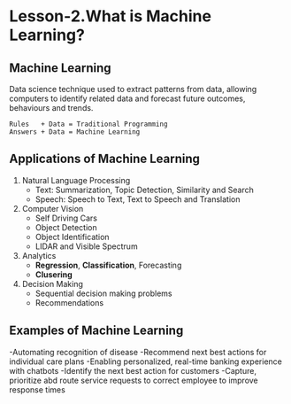 # Lesson-2.What is Machine Learning?

## Machine Learning 
Data science technique used to extract patterns from data, allowing computers to identify related data and forecast future outcomes, behaviours and trends.
```
Rules   + Data = Traditional Programming      
Answers + Data = Machine Learning
```

## Applications of Machine Learning 
1. Natural Language Processing 
   - Text: Summarization, Topic Detection, Similarity and Search 
   - Speech: Speech to Text, Text to Speech and Translation
2. Computer Vision 
   - Self Driving Cars
   - Object Detection 
   - Object Identification
   - LIDAR and Visible Spectrum
3. Analytics 
   - **Regression**, **Classification**, Forecasting
   - **Clusering**
4. Decision Making 
   - Sequential decision making problems
   - Recommendations

## Examples of Machine Learning 
-Automating recognition of disease
-Recommend next best actions for individual care plans 
-Enabling personalized, real-time banking experience with chatbots
-Identify the next best action for customers
-Capture, prioritize abd route service requests to correct employee to improve response times


